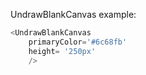 UndrawBlankCanvas example:
```js 
<UndrawBlankCanvas
    primaryColor='#6c68fb'
    height= '250px'
    />
```
